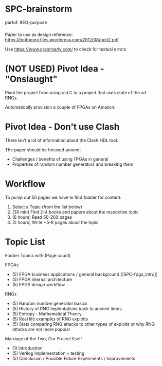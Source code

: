 # SPC-brainstorm
partof: REQ-purpose
###

Paper to use as design reference: https://hottheory.files.wordpress.com/2012/08/hott2.pdf

Use https://www.grammarly.com/ to check for textual errors

# (NOT USED) Pivot Idea - "Onslaught" 

Pivot the project from using old C to 
a project that uses state of the art RNGs.

Automatically provision a couple of FPGAs on Amazon.

# Pivot Idea - Don't use Clash

There isn't a lot of information about the Clash HDL
tool.

The paper should be focused around:

* Challenges / benefits of using FPGAs in general
* Properties of random number generators and breaking them

# Workflow

To pump out 50 pages we have to find fodder for content:

1. Select a Topic (from the list below)
1. (30 min) Find 2-4 books and papers about the respective topic
2. (8 hours) Read 50-200 pages
3. (2 hours) Write ~5-8 pages about the topic

# Topic List

Fodder Topics with (Page count)

FPGAs

* (5) FPGA business applications / general background [[SPC-fpga_intro]]
* (5) FPGA internal architecture
* (5) FPGA design workflow

RNGs

* (5) Random number generator basics
* (5) History of RNG Implentations back to ancient times
* (5) Entropy - Mathematical Theory 
* (5) Real life examples of RNG exploits
* (5) Stats comparing RNG attacks to other types of exploits
    or why RNG attacks are not more popular

Marriage of the Two, Our Project Itself

* (1) Introduction
* (5) Verilog Implementation + testing
* (5) Conclusion / Possible Future Experiments / Improvements
